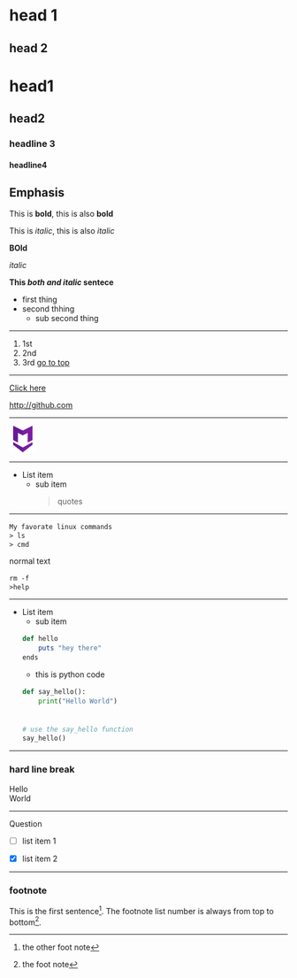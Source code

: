 <a id="top"></a>

# head 1
## head 2

head1
========

head2
---------





### headline 3
#### headline4


## Emphasis

This is **bold**, this is also __bold__

This is *italic*, this is also _italic_


**BOld**

_italic_

**This _both and italic_ sentece**

- first thing
- second thhing
    - sub second thing
    
---

1. 1st
1.  2nd
1.  3rd [go to top](#top)

---



[Click here]( http://microsoft.com) 

<http://github.com>

---
![alt text](https://github.com/adam-p/markdown-here/raw/master/src/common/images/icon48.png "Logo Title Text 1")


---
* List item
    * sub item
        > quotes
        
---


    My favorate linux commands
    > ls
    > cmd
    
            
normal text


    rm -f
    >help
    
---
* List item
    * sub item
    ```ruby
    def hello
        puts "hey there"
    ends
    ```
    * this is python code
    ```python
    def say_hello():
        print("Hello World")


    # use the say_hello function
    say_hello()
    ````
---
### hard line break
Hello  
World


---
Question
- [ ] list item 1
- [x] list item 2


---
### footnote

This is the first sentence[^other]. The footnote list number is
always from top to bottom[^note].

[^other]: the other foot note
[^note]: the foot note

